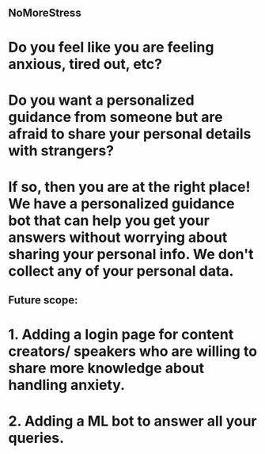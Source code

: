 ## NoMoreStress

# Do you feel like you are feeling anxious, tired out, etc?

# Do you want a personalized guidance from someone but are afraid to share your personal details with strangers?

# If so, then you are at the right place! We have a personalized guidance bot that can help you get your answers without worrying about sharing your personal info. We don't collect any of your personal data.

## Future scope:

# 1. Adding a login page for content creators/ speakers who are willing to share more knowledge about handling anxiety.

# 2. Adding a ML bot to answer all your queries.
